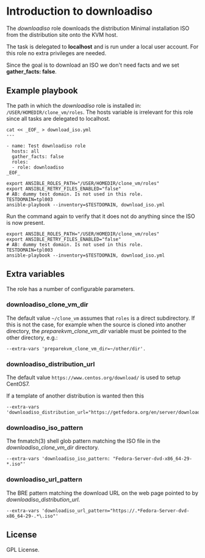 # Introduction to downloadiso

The *downloadiso* role downloads the distribution Minimal
installation ISO from the distribution site onto the KVM
host.

The task is delegated to **localhost** and is run under a
local user account. For this role no extra privileges are
needed.

Since the goal is to download an ISO we don't need facts and
we set **gather_facts: false**.

## Example playbook

The path in which the *downloadiso* role is installed in:
`/USER/HOMEDIR/clone_vm/roles`. The hosts variable is
irrelevant for this role since all tasks are delegated to
localhost.

```
cat << _EOF_ > download_iso.yml
---

- name: Test downloadiso role
  hosts: all
  gather_facts: false
  roles:
  - role: downloadiso
_EOF_

export ANSIBLE_ROLES_PATH="/USER/HOMEDIR/clone_vm/roles"
export ANSIBLE_RETRY_FILES_ENABLED="false"
# AB: dummy test domain. Is not used in this role.
TESTDOMAIN=tpl003
ansible-playbook --inventory=$TESTDOMAIN, download_iso.yml
```

Run the command again to verify that it does not do anything
since the ISO is now present.

```
export ANSIBLE_ROLES_PATH="/USER/HOMEDIR/clone_vm/roles"
export ANSIBLE_RETRY_FILES_ENABLED="false"
# AB: dummy test domain. Is not used in this role.
TESTDOMAIN=tpl003
ansible-playbook --inventory=$TESTDOMAIN, download_iso.yml
```

## Extra variables

The role has a number of configurable parameters.

### downloadiso\_clone\_vm\_dir

The default value `~/clone_vm` assumes that `roles` is a
direct subdirectory. If this is not the case, for example
when the source is cloned into another directory, the
*preparekvm_clone_vm_dir* variable must be pointed to the
other directory, e.g.:

```
--extra-vars 'preparekvm_clone_vm_dir=~/other/dir'.
```

### downloadiso\_distribution\_url

The default value `https://www.centos.org/download/` is used
to setup CentOS7.

If a template of another distribution is wanted then this

```
--extra-vars 'downloadiso_distribution_url="https://getfedora.org/en/server/download/"'
```

### downloadiso\_iso\_pattern

The fnmatch(3) shell glob pattern matching the ISO file in
the *downloadiso_clone_vm_dir* directory.

```
--extra-vars 'downloadiso_iso_pattern: "Fedora-Server-dvd-x86_64-29-*.iso"'
```

### downloadiso\_url\_pattern

The BRE pattern matching the download URL on the web page
pointed to by *downloadiso_distribution_url*.

```
--extra-vars 'downloadiso_url_pattern="https://.*Fedora-Server-dvd-x86_64-29-.*\.iso"'
```

## License
GPL License.
